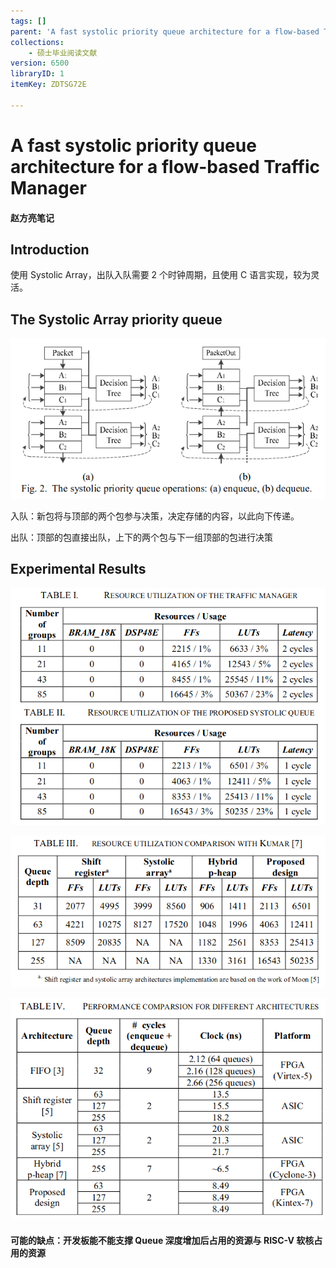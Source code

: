 ```yaml
---
tags: []
parent: 'A fast systolic priority queue architecture for a flow-based Traffic Manager'
collections:
    - 硕士毕业阅读文献
version: 6500
libraryID: 1
itemKey: ZDTSG72E

---
```

# A fast systolic priority queue architecture for a flow-based Traffic Manager

#### 赵方亮笔记

## Introduction

使用 Systolic Array，出队入队需要 2 个时钟周期，且使用 C 语言实现，较为灵活。

## The Systolic Array priority queue

![\<img alt="" data-attachment-key="IVYESBZI" width="616" height="314" src="attachments/IVYESBZI.png" ztype="zimage">](attachments/IVYESBZI.png)

入队：新包将与顶部的两个包参与决策，决定存储的内容，以此向下传递。

出队：顶部的包直接出队，上下的两个包与下一组顶部的包进行决策

## Experimental Results

![\<img alt="" data-attachment-key="EGD76TFP" width="658" height="495" src="attachments/EGD76TFP.png" ztype="zimage">](attachments/EGD76TFP.png)

![\<img alt="" data-attachment-key="EPIMR6DA" width="651" height="314" src="attachments/EPIMR6DA.png" ztype="zimage">](attachments/EPIMR6DA.png)

![\<img alt="" data-attachment-key="EZKJPS5T" width="651" height="457" src="attachments/EZKJPS5T.png" ztype="zimage">](attachments/EZKJPS5T.png)

#### 可能的缺点：开发板能不能支撑 Queue 深度增加后占用的资源与 RISC-V 软核占用的资源

